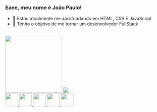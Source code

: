 ### Eaee, meu nome é João Paulo! 

- 🌱 Estou atualmente me aprofundando em HTML, CSS E JavaScript
- 👯 Tenho o objeivo de me tornar um desenvolvedor FullStack
##
<link rel="stylesheet" href="https://cdn.jsdelivr.net/gh/devicons/devicon@v2.15.1/devicon.min.css">
<div>
  <a href="https://github.com/rochajpp">
  <img height="180px" src="https://github-readme-stats.vercel.app/api?username=rochajpp&show_icons=true&theme=tokyonight"/>
  <img src="https://github-readme-stats.vercel.app/api/top-langs/?username=rochajpp&layout=compact&theme=tokyonight"/>
 
</div>
  
<div>
  <img width="40px" src="https://cdn.jsdelivr.net/gh/devicons/devicon/icons/c/c-original.svg" />
  <img width="40px" src="https://cdn.jsdelivr.net/gh/devicons/devicon/icons/cplusplus/cplusplus-original.svg" />
  <img width="40px" src="https://cdn.jsdelivr.net/gh/devicons/devicon/icons/css3/css3-original.svg" />
  <img width="40px" src="https://cdn.jsdelivr.net/gh/devicons/devicon/icons/html5/html5-original.svg" />
  <img width="40px" src="https://cdn.jsdelivr.net/gh/devicons/devicon/icons/python/python-original.svg" />
</div>

 

